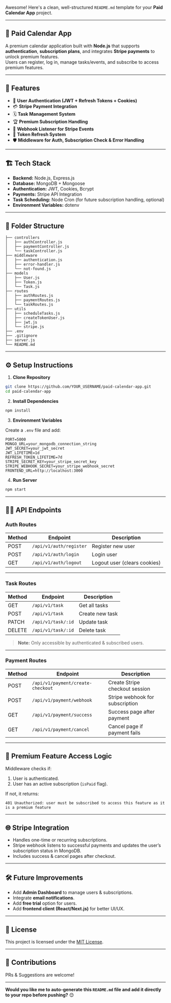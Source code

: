 Awesome! Here's a clean, well-structured `README.md` template for your **Paid Calendar App** project.

---

## 📅 Paid Calendar App

A premium calendar application built with **Node.js** that supports **authentication**, **subscription plans**, and integrates **Stripe payments** to unlock premium features.  
Users can register, log in, manage tasks/events, and subscribe to access premium features.

---

## 🚀 Features

- 🔐 **User Authentication (JWT + Refresh Tokens + Cookies)**
- 💳 **Stripe Payment Integration**
- 🗓️ **Task Management System**
- 🏆 **Premium Subscription Handling**
- 📨 **Webhook Listener for Stripe Events**
- 🔄 **Token Refresh System**
- 🛡️ **Middleware for Auth, Subscription Check & Error Handling**

---

## 🏗️ Tech Stack

- **Backend:** Node.js, Express.js
- **Database:** MongoDB + Mongoose
- **Authentication:** JWT, Cookies, Bcrypt
- **Payments:** Stripe API Integration
- **Task Scheduling:** Node Cron (for future subscription handling, optional)
- **Environment Variables:** dotenv

---

## 📁 Folder Structure

```
├── controllers
│   ├── authController.js
│   ├── paymentController.js
│   └── taskController.js
├── middleware
│   ├── authentication.js
│   ├── error-handler.js
│   └── not-found.js
├── models
│   ├── User.js
│   ├── Token.js
│   └── Task.js
├── routes
│   ├── authRoutes.js
│   ├── paymentRoutes.js
│   └── taskRoutes.js
├── utils
│   ├── scheduleTasks.js
│   ├── createTokenUser.js
│   ├── jwt.js
│   └── stripe.js
├── .env
├── .gitignore
├── server.js
└── README.md
```

---

## ⚙️ Setup Instructions

1. **Clone Repository**

```bash
git clone https://github.com/YOUR_USERNAME/paid-calendar-app.git
cd paid-calendar-app
```

2. **Install Dependencies**

```bash
npm install
```

3. **Environment Variables**

Create a `.env` file and add:

```
PORT=5000
MONGO_URL=your_mongodb_connection_string
JWT_SECRET=your_jwt_secret
JWT_LIFETIME=1d
REFRESH_TOKEN_LIFETIME=7d
STRIPE_SECRET_KEY=your_stripe_secret_key
STRIPE_WEBHOOK_SECRET=your_stripe_webhook_secret
FRONTEND_URL=http://localhost:3000
```

4. **Run Server**

```bash
npm start
```

---

## 🧑‍💻 API Endpoints

### Auth Routes

| Method | Endpoint               | Description                  |
|-------|-----------------------|------------------------------|
| POST  | `/api/v1/auth/register` | Register new user            |
| POST  | `/api/v1/auth/login`    | Login user                   |
| GET   | `/api/v1/auth/logout`   | Logout user (clears cookies) |

---

### Task Routes

| Method | Endpoint          | Description          |
|-------|------------------|----------------------|
| GET   | `/api/v1/task`     | Get all tasks        |
| POST  | `/api/v1/task`     | Create new task      |
| PATCH | `/api/v1/task/:id` | Update task          |
| DELETE| `/api/v1/task/:id` | Delete task          |

> **Note:** Only accessible by authenticated & subscribed users.

---

### Payment Routes

| Method | Endpoint                          | Description                    |
|-------|----------------------------------|--------------------------------|
| POST  | `/api/v1/payment/create-checkout` | Create Stripe checkout session|
| POST  | `/api/v1/payment/webhook`         | Stripe webhook for subscription |
| GET   | `/api/v1/payment/success`         | Success page after payment    |
| GET   | `/api/v1/payment/cancel`          | Cancel page if payment fails  |

---

## 🔑 Premium Feature Access Logic

Middleware checks if:

1. User is authenticated.
2. User has an active subscription (`isPaid` flag).

If not, it returns:

```
401 Unauthorized: user must be subscribed to access this feature as it is a premium feature
```

---

## 🌐 Stripe Integration

- Handles one-time or recurring subscriptions.
- Stripe webhook listens to successful payments and updates the user’s subscription status in MongoDB.
- Includes success & cancel pages after checkout.

---

## 🛠️ Future Improvements

- Add **Admin Dashboard** to manage users & subscriptions.
- Integrate **email notifications**.
- Add **free trial** option for users.
- Add **frontend client (React/Next.js)** for better UI/UX.

---

## 📄 License

This project is licensed under the [MIT License](LICENSE).

---

## 🙌 Contributions

PRs & Suggestions are welcome!

---

**Would you like me to auto-generate this `README.md` file and add it directly to your repo before pushing?** 😊